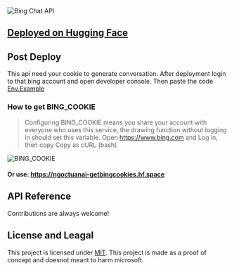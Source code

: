![Bing Chat API](https://user-images.githubusercontent.com/51857187/221339911-75f3e232-1c7b-4877-b3fe-8a1b77c5c744.jpg)

## [Deployed on Hugging Face](https://huggingface.co/login?next=%2Fspaces%2Fngoctuanai%2Fgpt4-api%3Fduplicate%3Dtrue)

## Post Deploy

This api need your cookie to generate conversation. After deployment login to that bing account and open developer console. Then paste the code <a href="/.env.example">Env.Example</a>

### How to get BING_COOKIE

> Configuring BING_COOKIE means you share your account with everyone who uses this service, the drawing function without logging in should set this variable. Open https://www.bing.com and Log in, then copy Copy as cURL (bash)

![BING_COOKIE](https://github-production-user-asset-6210df.s3.amazonaws.com/128912789/283979541-9ddecd5c-4fd4-41e8-b699-dbb185242757.png)

#### Or use: https://ngoctuanai-getbingcookies.hf.space

## API Reference

Contributions are always welcome!

## License and Leagal

This project is licensed under [MIT](https://github.com/chokiproai/GPT4-API/blob/master/LICENSE). This project is made as a proof of concept and doesnot meant to harm microsoft.
